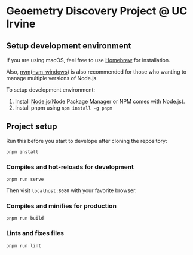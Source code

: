 # Geoemetry Discovery Project @ UC Irvine

## Setup development environment

If you are using macOS, feel free to use [Homebrew](https://brew.sh/) for installation.

Also, [nvm](https://github.com/nvm-sh/nvm)([nvm-windows](https://github.com/coreybutler/nvm-windows)) is also recommended for those who wanting to manage multiple versions of Node.js.

To setup development environment:

1. Install [Node.js](https://nodejs.org/en/download/)(Node Package Manager or NPM comes with Node.js).
2. Install pnpm using `npm install -g pnpm`

## Project setup

Run this before you start to develope after cloning the repository:

```
pnpm install
```

### Compiles and hot-reloads for development

```
pnpm run serve
```

Then visit `localhost:8080` with your favorite browser.

### Compiles and minifies for production

```
pnpm run build
```

### Lints and fixes files

```
pnpm run lint
```
